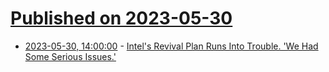 # [Published on 2023-05-30](index.md)

* [2023-05-30, 14:00:00](https://slashdot.org/story/23/05/30/1354206/intels-revival-plan-runs-into-trouble-we-had-some-serious-issues?utm_source=rss1.0mainlinkanon&utm_medium=feed) - [Intel's Revival Plan Runs Into Trouble. 'We Had Some Serious Issues.'](https://slashdot.org/story/23/05/30/1354206/intels-revival-plan-runs-into-trouble-we-had-some-serious-issues?utm_source=rss1.0mainlinkanon&utm_medium=feed)
